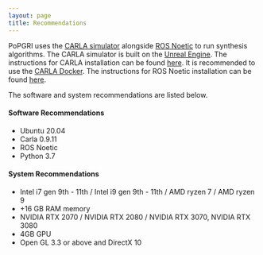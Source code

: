 ```yaml
---
layout: page
title: Recommendations
---
```

PoPGRI uses the [CARLA simulator](https://carla.org/) alongside [ROS Noetic](https://www.ros.org/) to run synthesis algorithms. The CARLA simulator is built on the [Unreal Engine](https://www.unrealengine.com/en-US/). The instructions for CARLA installation can be found [here](https://carla.readthedocs.io/en/latest/build_linux/). It is recommended to use the [CARLA Docker](https://hub.docker.com/r/carlasim/carla). The instructions for ROS Noetic installation can be found [here](http://wiki.ros.org/noetic/Installation/Ubuntu).

The software and system recommendations are listed below.

#### Software Recommendations
- Ubuntu 20.04
- Carla 0.9.11
- ROS Noetic
- Python 3.7

#### System Recommendations
- Intel i7 gen 9th - 11th / Intel i9 gen 9th - 11th / AMD ryzen 7 / AMD ryzen 9
- +16 GB RAM memory
- NVIDIA RTX 2070 / NVIDIA RTX 2080 / NVIDIA RTX 3070, NVIDIA RTX 3080
- 4GB GPU
- Open GL 3.3 or above​ and ​DirectX 10
